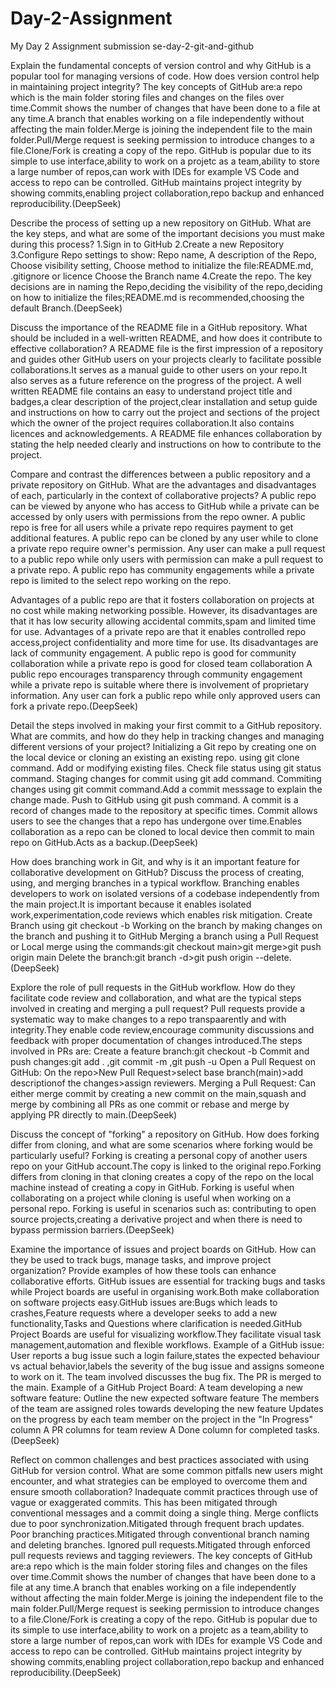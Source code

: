 # Day-2-Assignment
My Day 2 Assignment submission
se-day-2-git-and-github

Explain the fundamental concepts of version control and why GitHub is a popular tool for managing versions of code. How does version control help in maintaining project integrity?
The key concepts of GitHub are:a repo which is the main folder storing files and changes on the files over time.Commit shows the number of changes that have been done to a file at any time.A branch that enables working on a file independently without affecting the main folder.Merge is joining the independent file to the main folder.Pull/Merge request is seeking permission to introduce changes to a file.Clone/Fork is creating a copy of the repo.
GitHub is popular due to its simple to use interface,ability to work on a projetc as a team,ability to store a large number of repos,can work with IDEs for example VS Code and access to repo can be controlled.
GitHub maintains project integrity by showing commits,enabling project collaboration,repo backup and enhanced reproducibility.(DeepSeek)


Describe the process of setting up a new repository on GitHub. What are the key steps, and what are some of the important decisions you must make during this process?
1.Sign in to GitHub 2.Create a new Repository 3.Configure Repo settings to show: Repo name, A description of the Repo, Choose visibility setting, Choose method to initialize the file:README.md, .gitignore or licence Choose the Branch name 4.Create the repo.
The key decisions are in naming the Repo,deciding the visibility of the repo,deciding on how to initialize the files;README.md is recommended,choosing the default Branch.(DeepSeek)



Discuss the importance of the README file in a GitHub repository. What should be included in a well-written README, and how does it contribute to effective collaboration?
A README file is the first impression of a repository and guides other GitHub users on your projects clearly to facilitate possible collaborations.It serves as a manual guide to other users on your repo.It also serves as a future reference on the progress of the project.
A well written README file contains an easy to understand project title and badges,a clear description of the project,clear installation and setup guide and instructions on how to carry out the project and sections of the project which the owner of the project requires collaboration.It also contains licences and acknowledgements.
A README file enhances collaboration by stating the help needed clearly and instructions on how to contribute to the project.



Compare and contrast the differences between a public repository and a private repository on GitHub. What are the advantages and disadvantages of each, particularly in the context of collaborative projects?
A public repo can be viewed by anyone who has access to GitHub while a private can be accessed by only users with permissions from the repo owner. A public repo is free for all users while a private repo requires payment to get additional features. A public repo can be cloned by any user while to clone a private repo require owner's permission. Any user can make a pull request to a public repo while only users with permission can make a pull request to a private repo. A public repo has community engagements while a private repo is limited to the select repo working on the repo.

Advantages of a public repo are that it fosters collaboration on projects at no cost while making networking possible. However, its disadvantages are that it has low security allowing accidental commits,spam and limited time for use.
Advantages of a private repo are that it enables controlled repo access,project confidentiality and more time for use. Its disadvantages are lack of community engagement.
A public repo is good for community collaboration while a private repo is good for closed team collaboration
A public repo encourages transparency through community engagement while a private repo is suitable where there is involvement of proprietary information.
Any user can fork a public repo while only approved users can fork a private repo.(DeepSeek)



Detail the steps involved in making your first commit to a GitHub repository. What are commits, and how do they help in tracking changes and managing different versions of your project?
Initializing a Git repo by creating one on the local device or cloning an existing an existing repo. using git clone command.
Add or modifying existing files.
Check file status using git status command.
Staging changes for commit using git add command.
Commiting changes using git commit command.Add a commit messsage to explain the change made.
Push to GitHub using git push command.
A commit is a record of changes made to the repository at specific times.
Commit allows users to see the changes that a repo has undergone over time.Enables collaboration as a repo can be cloned to local device then commit to main repo on GitHub.Acts as a backup.(DeepSeek)


How does branching work in Git, and why is it an important feature for collaborative development on GitHub? Discuss the process of creating, using, and merging branches in a typical workflow.
Branching enables developers to work on isolated versions of a codebase independently from the main project.It is important because it enables isolated work,experimentation,code reviews which enables risk mitigation.
Create Branch using git checkout -b 
Working on the branch by making changes on the branch and pushing it to GitHub
Merging a branch using a Pull Request or Local merge using the commands:git checkout main>git merge>git push origin main
Delete the branch:git branch -d>git push origin --delete.(DeepSeek)


Explore the role of pull requests in the GitHub workflow. How do they facilitate code review and collaboration, and what are the typical steps involved in creating and merging a pull request?
Pull requests provide a systematic way to make changes to a repo transpaarently and with integrity.They enable code review,encourage community discussions and feedback with proper documentation of changes introduced.The steps involved in PRs are:
Create a feature branch:git checkout -b
Commit and push changes:git add . ,git commit -m ,git push -u
Open a Pull Request on GitHub:
On the repo>New Pull Request>select base branch(main)>add descriptionof the changes>assign reviewers.
Merging a Pull Request:
Can either merge commit by creating a new commit on the main,squash and merge by combining all PRs as one commit or rebase and merge by applying PR directly to main.(DeepSeek)


Discuss the concept of "forking" a repository on GitHub. How does forking differ from cloning, and what are some scenarios where forking would be particularly useful?
Forking is creating a personal copy of another users repo on your GitHub account.The copy is linked to the original repo.Forking differs from cloning in that cloning creates a copy of the repo on the local machine instead of creating a copy in GitHub.
Forking is useful when collaborating on a project while cloning is useful when working on a personal repo.
Forking is useful in scenarios such as: contributing to open source projects,creating a derivative project and when there is need to bypass permission barriers.(DeepSeek)


Examine the importance of issues and project boards on GitHub. How can they be used to track bugs, manage tasks, and improve project organization? Provide examples of how these tools can enhance collaborative efforts.
GitHub issues are essential for tracking bugs and tasks while Project boards are useful in organising work.Both make collaboration on software projects easy.GitHub issues are:Bugs which leads to crashes,Feature requests where a developer seeks to add a new functionality,Tasks and Questions where clarification is needed.GitHub Project Boards are useful for visualizing workflow.They facilitate visual task management,automation and flexible workflows.
Example of a GitHub issue:
User reports a bug issue such a login failure,states the expected behaviour vs actual behavior,labels the severity of the bug issue and assigns someone to work on it.
The team involved discusses the bug fix.
The PR is merged to the main.
Example of a GitHub Project Board:
A team developing a new software feature:
Outline the new expected software feature
The members of the team are assigned roles towards developing the new feature
Updates on the progress by each team member on the project in the  "In Progress" column
A PR columns for team review
A Done column for completed tasks.(DeepSeek)


Reflect on common challenges and best practices associated with using GitHub for version control. What are some common pitfalls new users might encounter, and what strategies can be employed to overcome them and ensure smooth collaboration?
Inadequate commit practices through use of vague or exaggerated commits. This has been mitigated through conventional messages and a commit doing a single thing.
Merge conflicts due to poor synchronization.Mitigated through frequent brach updates.
Poor branching practices.Mitigated through conventional branch naming and deleting branches.
Ignored pull requests.Mitigated through enforced pull requests reviews and tagging reviewers.
The key concepts of GitHub are:a repo which is the main folder storing files and changes on the files over time.Commit shows the number of changes that have been done to a file at any time.A branch that enables working on a file independently without affecting the main folder.Merge is joining the independent file to the main folder.Pull/Merge request is seeking permission to introduce changes to a file.Clone/Fork is creating a copy of the repo.
GitHub is popular due to its simple to use interface,ability to work on a projetc as a team,ability to store a large number of repos,can work with IDEs for example VS Code and access to repo can be controlled.
GitHub maintains project integrity by showing commits,enabling project collaboration,repo backup and enhanced reproducibility.(DeepSeek)

